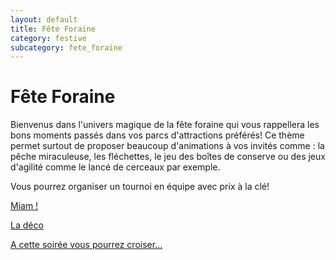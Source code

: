 ```yaml
---
layout: default
title: Fête Foraine
category: festive
subcategory: fete_foraine
---
```


# Fête Foraine

Bienvenus dans l'univers magique de la fête foraine qui vous rappellera les bons moments passés dans vos parcs d'attractions préférés! Ce thème permet surtout de proposer beaucoup d'animations à vos invités comme : la pêche miraculeuse, les fléchettes, le jeu des boîtes de conserve ou des jeux d'agilité comme le lancé de cerceaux par exemple.

Vous pourrez organiser un tournoi en équipe avec prix à la clé!

[Miam !](/pages/fete_foraine/miam.html)

[La déco](/pages/fete_foraine/deco.html)

[A cette soirée vous pourrez croiser...](/pages/fete_foraine/deguisements.html)
